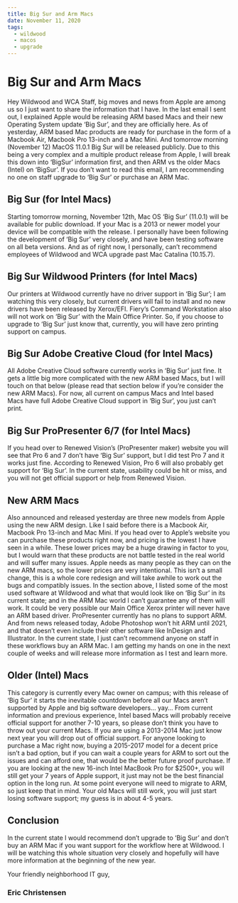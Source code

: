 ```yaml
---
title: Big Sur and Arm Macs
date: November 11, 2020
tags:
  - wildwood
  - macos
  - upgrade
---
```


# Big Sur and Arm Macs

Hey Wildwood and WCA Staff, big moves and news from Apple are among us so I just want to share the information that I have. In the last email I sent out, I explained Apple would be releasing ARM based Macs and their new Operating System update ‘Big Sur’, and they are officially here. As of yesterday, ARM based Mac products are ready for purchase in the form of a Macbook Air, Macbook Pro 13-inch and a Mac Mini. And tomorrow morning (November 12) MacOS 11.0.1 Big Sur will be released publicly. Due to this being a very complex and a multiple product release from Apple, I will break this down into ‘BigSur’ information first, and then ARM vs the older Macs (Intel) on ‘BigSur’. If you don’t want to read this email, I am recommending no one on staff upgrade to ‘Big Sur’ or purchase an ARM Mac.

## Big Sur (for Intel Macs)

Starting tomorrow morning, November 12th, Mac OS ‘Big Sur’ (11.0.1) will be available for public download. If your Mac is a 2013 or newer model your device will be compatible with the release. I personally have been following the development of ‘Big Sur’ very closely, and have been testing software on all beta versions. And as of right now, I personally, can’t recommend employees of Wildwood and WCA upgrade past Mac Catalina (10.15.7).

## Big Sur Wildwood Printers (for Intel Macs)

Our printers at Wildwood currently have no driver support in ‘Big Sur’; I am watching this very closely, but current drivers will fail to install and no new drivers have been released by Xerox/EFI. Fiery’s Command Workstation also will not work on ‘Big Sur’ with the Main Office Printer. So, if you choose to upgrade to ‘Big Sur’ just know that, currently, you will have zero printing support on campus.

## Big Sur Adobe Creative Cloud (for Intel Macs)

All Adobe Creative Cloud software currently works in ‘Big Sur’ just fine. It gets a little big more complicated with the new ARM based Macs, but I will touch on that below (please read that section below if you’re consider the new ARM Macs). For now, all current on campus Macs and Intel based Macs have full Adobe Creative Cloud support in ‘Big Sur’, you just can’t print.

## Big Sur ProPresenter 6/7 (for Intel Macs)

If you head over to Renewed Vision’s (ProPresenter maker) website you will see that Pro 6 and 7 don’t have ‘Big Sur’ support, but I did test Pro 7 and it works just fine. According to Renewed Vision, Pro 6 will also probably get support for ‘Big Sur’. In the current state, usability could be hit or miss, and you will not get official support or help from Renewed Vision.

## New ARM Macs

Also announced and released yesterday are three new models from Apple using the new ARM design. Like I said before there is a Macbook Air, Macbook Pro 13-inch and Mac Mini. If you head over to Apple’s website you can purchase these products right now, and pricing is the lowest I have seen in a while. These lower prices may be a huge drawing in factor to you, but I would warn that these products are not battle tested in the real world and will suffer many issues. Apple needs as many people as they can on the new ARM macs, so the lower prices are very intentional. This isn’t a small change, this is a whole core redesign and will take awhile to work out the bugs and compatibly issues. In the section above, I listed some of the most used software at Wildwood and what that would look like on ‘Big Sur’ in its current state; and in the ARM Mac world I can’t guarantee any of them will work. It could be very possible our Main Office Xerox printer will never have an ARM based driver. ProPresenter currently has no plans to support ARM. And from news released today, Adobe Photoshop won’t hit ARM until 2021, and that doesn’t even include their other software like InDesign and Illustrator. In the current state, I just can’t recommend anyone on staff in these workflows buy an ARM Mac. I am getting my hands on one in the next couple of weeks and will release more information as I test and learn more.

## Older (Intel) Macs

This category is currently every Mac owner on campus; with this release of ‘Big Sur’ it starts the inevitable countdown before all our Macs aren’t supported by Apple and big software developers… yay… From current information and previous experience, Intel based Macs will probably receive official support for another 7-10 years, so please don’t think you have to throw out your current Macs. If you are using a 2013-2014 Mac just know next year you will drop out of official support. For anyone looking to purchase a Mac right now, buying a 2015-2017 model for a decent price isn’t a bad option, but if you can wait a couple years for ARM to sort out the issues and can afford one, that would be the better future proof purchase. If you are looking at the new 16-inch Intel MacBook Pro for $2500+, you will still get your 7 years of Apple support, it just may not be the best financial option in the long run. At some point everyone will need to migrate to ARM, so just keep that in mind. Your old Macs will still work, you will just start losing software support; my guess is in about 4-5 years.

## Conclusion

In the current state I would recommend don’t upgrade to ‘Big Sur’ and don’t buy an ARM Mac if you want support for the workflow here at Wildwood. I will be watching this whole situation very closely and hopefully will have more information at the beginning of the new year.

Your friendly neighborhood IT guy,
### Eric Christensen
